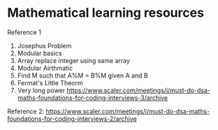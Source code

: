 # Mathematical learning resources 

Reference 1

1. Josephus Problem
2. Modular basics
3. Array replace integer using same array
4. Modular Airthmatic
5. Find M such that A%M = B%M given A and B
6. Fermat's Little Theorm 
7. Very long power
https://www.scaler.com/meetings/i/must-do-dsa-maths-foundations-for-coding-interviews-3/archive


Reference 2: 
https://www.scaler.com/meetings/i/must-do-dsa-maths-foundations-for-coding-interviews-2/archive